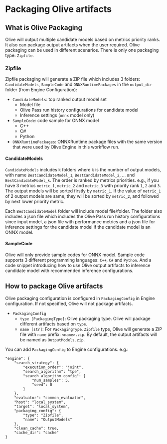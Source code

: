 # Packaging Olive artifacts

## What is Olive Packaging
Olive will output multiple candidate models based on metrics priority ranks. It also can package output artifacts when the user required. Olive packaging can be used in different scenarios. There is only one packaging type: `Zipfile`.


### Zipfile
Zipfile packaging will generate a ZIP file which includes 3 folders: `CandidateModels`, `SampleCode` and `ONNXRuntimePackages` in the `output_dir` folder (from Engine Configuration):
* `CandidateModels`: top ranked output model set
    * Model file
    * Olive Pass run history configurations for candidate model
    * Inference settings (`onnx` model only)
* `SampleCode`: code sample for ONNX model
    * C++
    * C#
    * Python
* `ONNXRuntimePackages`: ONNXRuntime package files with the same version that were used by Olive Engine in this workflow run.

#### CandidateModels
`CandidateModels` includes k folders where k is the number of output models, with name `BestCandidateModel_1`, `BestCandidateModel_2`, ... and `BestCandidateModel_k`. The order is ranked by metrics priorities. e.g., if you have 3 metrics `metric_1`, `metric_2` and `metric_3` with priority rank `1`, `2` and `3`. The output models will be sorted firstly by `metric_1`. If the value of `metric_1` of 2 output models are same, they will be sorted by `metric_2`, and followed by next lower priority metric.

Each `BestCandidateModel` folder will include model file/folder. The folder also includes a json file which includes the Olive Pass run history configurations since input model, a json file with performance metrics and a json file for inference settings for the candidate model if the candidate model is an ONNX model.

#### SampleCode
Olive will only provide sample codes for ONNX model. Sample code supports 3 different programming languages: `C++`, `C#` and `Python`. And a code snippet introducing how to use Olive output artifacts to inference candidate model with recommended inference configurations.


## How to package Olive artifacts
Olive packaging configuration is configured in `PackagingConfig` in Engine configuration. If not specified, Olive will not package artifacts.

* `PackagingConfig`
    * `type [PackagingType]`:
      Olive packaging type. Olive will package different artifacts based on `type`.
    * `name [str]`:
      For `PackagingType.Zipfile` type, Olive will generate a ZIP file with `name` prefix: `<name>.zip`. By default, the output artifacts will be named as `OutputModels.zip`.

You can add `PackagingConfig` to Engine configurations. e.g.:

```
"engine": {
    "search_strategy": {
        "execution_order": "joint",
        "search_algorithm": "tpe",
        "search_algorithm_config": {
            "num_samples": 5,
            "seed": 0
        }
    },
    "evaluator": "common_evaluator",
    "host": "local_system",
    "target": "local_system",
    "packaging_config": {
        "type": "Zipfile",
        "name": "OutputModels"
    },
    "clean_cache": true,
    "cache_dir": "cache"
}
```
